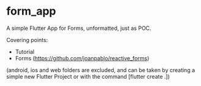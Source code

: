 # form_app

A simple Flutter App for Forms, unformatted, just as POC. 

Covering points:

* Tutorial
* Forms (https://github.com/joanpablo/reactive_forms)

(android, ios and web folders are excluded, and can be taken by creating a simple new Flutter Project or with the command [flutter create .])
